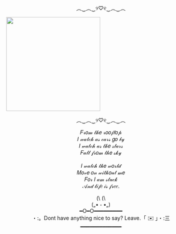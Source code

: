 <body>

<p align="center">︵‿︵‿୨♡୧‿︵‿︵</p>

<img src="![a67b8c4c17501cfb2cecf4cf10809c2d](https://github.com/user-attachments/assets/8bdc3de6-a4c1-448b-ac04-d864e30e1ac8)" width="250" height="250" />
 
<p align="center">︵‿︵‿୨♡୧‿︵‿︵</p>

 <p align="center"> 𝐹𝓇𝑜𝓂 𝓉𝒽𝑒 𝓇𝑜𝑜𝒻𝓉𝑜𝓅 <br>
𝐼 𝓌𝒶𝓉𝒸𝒽 𝒶𝓈 𝒸𝒶𝓇𝓈 𝑔𝑜 𝒷𝓎 <br>
𝐼 𝓌𝒶𝓉𝒸𝒽 𝒶𝓈 𝓉𝒽𝑒 𝓈𝓉𝒶𝓇𝓈 <br>
𝐹𝒶𝓁𝓁 𝒻𝓇𝑜𝓂 𝓉𝒽𝑒 𝓈𝓀𝓎 <br>
<br>
𝐼 𝓌𝒶𝓉𝒸𝒽 𝓉𝒽𝑒 𝓌𝑜𝓇𝓁𝒹  <br>
𝑀𝑜𝓋𝑒 𝑜𝓃 𝓌𝒾𝓉𝒽𝑜𝓊𝓉 𝓂𝑒 <br>
𝐹𝑜𝓇 𝐼 𝒶𝓂 𝓈𝓉𝓊𝒸𝓀 <br>
𝒜𝓃𝒹 𝓁𝒾𝒻𝑒 𝒾𝓈 𝒻𝓇𝑒𝑒. <br> 

<p align="center">   
 (\ (\ <br>
(„• ֊ •„) <br>
━O━O━━━━━━━━━ <br> 
・:。Dont have anything nice to say? Leave.「 ✉️ 」・:三 <br>
━━━━━━━━━━━━━ <br> </p>

</body>
